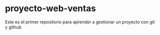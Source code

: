 # proyecto-web-ventas
Este es el primer repositorio para aprender a gestionar un proyecto con git y github
